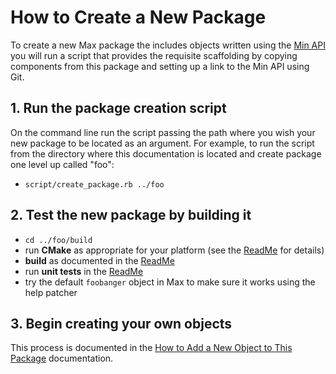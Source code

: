 # How to Create a New Package

To create a new Max package the includes objects written using the [Min API](https://github.com/Cycling74/min-api) you will run a script that provides the requisite scaffolding by copying components from this package and setting up a link to the Min API using Git.


## 1. Run the package creation script

On the command line run the script passing the path where you wish your new package to be located as an argument.  For example, to run the script from the directory where this documentation is located and create package one level up called "foo":

* `script/create_package.rb ../foo`


## 2. Test the new package by building it

* `cd ../foo/build`
* run **CMake** as appropriate for your platform (see the [ReadMe](https://github.com/Cycling74/min-devkit) for details)
* **build** as documented in the [ReadMe](https://github.com/Cycling74/min-devkit)
* run **unit tests** in the [ReadMe](https://github.com/Cycling74/min-devkit)
* try the default `foobanger` object in Max to make sure it works using the help patcher


## 3. Begin creating your own objects

This process is documented in the [How to Add a New Object to This Package](https://github.com/Cycling74/min-devkit/blob/master/HowTo-NewObject.md) documentation.
